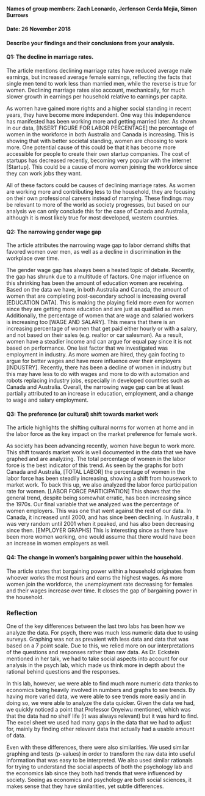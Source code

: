 #### Names of group members: Zach Leonardo, Jerfenson Cerda Mejia, Simon Burrows
#### Date: 26 November 2018

#### Describe your findings and their conclusions from your analysis.

#### Q1: The decline in marriage rates.
The article mentions declining marriage rates have reduced average male earnings, but increased average female earnings, reflecting the facts that single men tend to work less than married men, while the reverse is true for women. Declining marriage rates also account, mechanically, for much slower growth in earnings per household relative to earnings per capita.

As women have gained more rights and a higher social standing in recent years, they have become more independent. One way this independence has manifested has been working more and getting married later. As shown in our data, [INSERT FIGURE FOR LABOR PERCENTAGE] the percentage of women in the workforce in both Australia and Canada is increasing. This is showing that with better societal standing, women are choosing to work more. One potential cause of this could be that it has become more accessible for people to create their own startup companies. The cost of startups has decreased recently, becoming very popular with the internet [Startup]. This could be a cause of more women joining the workforce since they can work jobs they want.

All of these factors could be causes of declining marriage rates. As women are working more and contributing less to the household, they are focusing on their own professional careers instead of marrying. These findings may be relevant to more of the world as society progresses, but based on our analysis we can only conclude this for the case of Canada and Australia, although it is most likely true for most developed, western countries.

#### Q2: The narrowing gender wage gap
The article attributes the narrowing wage gap to labor demand shifts that favored women over men, as well as a decline in discrimination in the workplace over time.

The gender wage gap has always been a heated topic of debate. Recently, the gap has shrunk due to a multitude of factors. One major influence on this shrinking has been the amount of education women are receiving. Based on the data we have, in both Australia and Canada, the amount of women that are completing post-secondary school is increasing overall [EDUCATION DATA]. This is making the playing field more even for women since they are getting more education and are just as qualified as men. Additionally, the percentage of women that are wage and salaried workers is increasing too [WAGE AND SALARY]. This means that there is an increasing percentage of women that get paid either hourly or with a salary, and not based on their sales (e.g. realtor or car salesman). As a result, women have a steadier income and can argue for equal pay since it is not based on performance. One last factor that we investigated was employment in industry. As more women are hired, they gain footing to argue for better wages and have more influence over their employers [INDUSTRY]. Recently, there has been a decline of women in industry but this may have less to do with wages and more to do with automation and robots replacing industry jobs, especially in developed countries such as Canada and Australia. Overall, the narrowing wage gap can be at least partially attributed to an increase in education, employment, and a change to wage and salary employment.

#### Q3: The preference (or cultural) shift towards market work
The article highlights the shifting cultural norms for women at home and in the labor force as the key impact on the market preference for female work.

As society has been advancing recently, women have begun to work more. This shift towards market work is well documented in the data that we have graphed and are analyzing. The total percentage of women in the labor force is the best indicator of this trend. As seen by the graphs for both Canada and Australia, [TOTAL LABOR] the percentage of women in the labor force has been steadily increasing, showing a shift from housework to market work. To back this up, we also analyzed the labor force participation rate for women. [LABOR FORCE PARTICIPATION] This shows that the general trend, despite being somewhat erratic, has been increasing since the 1970s. Our final variable that we analyzed was the percentage of women employers. This was one that went against the rest of our data. In Canada, it increased until 2000, and has since been declining. In Australia, it was very random until 2001 when it peaked, and has also been decreasing since then. [EMPLOYER GRAPHS] This is interesting since as there have been more women working, one would assume that there would have been an increase in women employers as well.

#### Q4: The change in women’s bargaining power within the household.
The article states that bargaining power within a household originates from whoever works the most hours and earns the highest wages.
  As more women join the workforce, the unemployment rate decreasing for females and their wages increase over time. It closes the gap of bargaining power in the household.






### Reflection

One of the key differences between the last two labs has been how we analyze the data. For psych, there was much less numeric data due to using surveys. Graphing was not as prevalent with less data and data that was based on a 7 point scale. Due to this, we relied more on our interpretations of the questions and responses rather than raw data. As Dr. Eckstein mentioned in her talk, we had to take social aspects into account for our analysis in the psych lab, which made us think more in depth about the rational behind questions and the responses.

In this lab, however, we were able to find much more numeric data thanks to economics being heavily involved in numbers and graphs to see trends. By having more varied data, we were able to see trends more easily and in doing so, we were able to analyze the data quicker. Given the data we had, we quickly noticed a point that Professor Onyeiwu mentioned, which was that the data had no shelf life (it was always relevant) but it was hard to find. The excel sheet we used had many gaps in the data that we had to adjust for, mainly by finding other relevant data that actually had a usable amount of data.

Even with these differences, there were also similarities. We used similar graphing and tests (p-values) in order to transform the raw data into useful information that was easy to be interpreted. We also used similar rationals for trying to understand the social aspects of both the psychology lab and the economics lab since they both had trends that were influenced by society. Seeing as economics and psychology are both social sciences, it makes sense that they have similarities, yet subtle differences.
